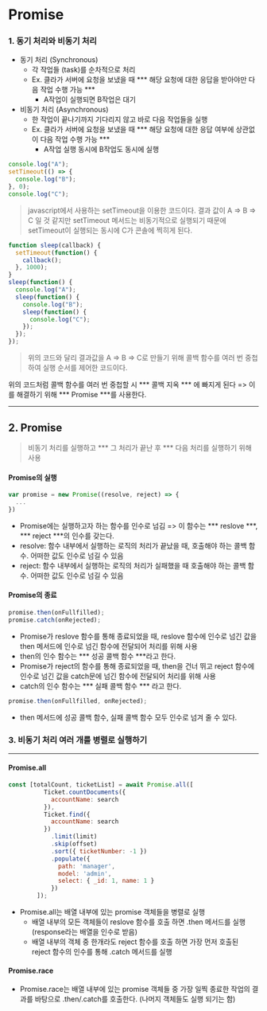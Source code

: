 # Promise

### 1. 동기 처리와 비동기 처리

* 동기 처리 (Synchronous)
  * 각 작업들 (task)를 순차적으로 처리
  * Ex. 클라가 서버에 요청을 보냈을 때 *** 해당 요청에 대한 응답을 받아야만 다음 작업 수행 가능 ***
    * A작업이 실행되면 B작업은 대기
* 비동기 처리 (Asynchronous)
  * 한 작업이 끝나기까지 기다리지 않고 바로 다음 작업들을 실행  
  * Ex. 클라가 서버에 요청을 보냈을 때 *** 해당 요청에 대한 응답 여부에 상관없이 다음 작업 수행 가능 ***
    * A작업 실행 동시에 B작업도 동시에 실행

```javascript
console.log("A");
setTimeout(() => {
  console.log("B");
}, 0);
console.log("C");
```

> javascript에서 사용하는 setTimeout을 이용한 코드이다. 결과 값이 A => B => C 일 것 같지만 setTimeout 메서드는 비동기적으로 실행되기 때문에 setTimeout이 실행되는 동시에 C가 콘솔에 찍히게 된다.

```javascript
function sleep(callback) {
  setTimeout(function() {
    callback();
  }, 1000);
}
sleep(function() {
  console.log("A");
  sleep(function() {
    console.log("B");
    sleep(function() {
      console.log("C");
    });
  });
});
```

> 위의 코드와 달리 결과값을 A => B => C로 만들기 위해 콜백 함수를 여러 번 중첩하여 실행 순서를 제어한 코드이다. 



위의 코드처럼 콜백 함수를 여러 번 중첩할 시 *** 콜백 지옥 *** 에 빠지게 된다 => 이를 해결하기 위해 *** Promise ***를 사용한다.



----



## 2. Promise

> 비동기 처리를 실행하고 *** 그 처리가 끝난 후 *** 다음 처리를 실행하기 위해 사용

#### Promise의 실행

```javascript
var promise = new Promise((resolve, reject) => {
  ...
})
```

* Promise에는 실행하고자 하는 함수를 인수로 넘김 => 이 함수는 *** reslove ***, *** reject ***의 인수를 갖는다.
* resolve: 함수 내부에서 실행하는 로직의 처리가 끝났을 때, 호출해야 하는 콜백 함수. 어떠한 값도 인수로 넘길 수 있음
* reject: 함수 내부에서 실행하는 로직의 처리가 실패했을 때 호출해야 하는 콜백 함수. 어떠한 값도 인수로 넘길 수 있음



#### Promise의 종료

```javascript
promise.then(onFullfilled);
promise.catch(onRejected);
```

* Promise가 reslove 함수를 통해 종료되었을 때, reslove 함수에 인수로 넘긴 값을 then 메서드에 인수로 넘긴 함수에 전달되어 처리를 위해 사용
* then의 인수 함수는 *** 성공 콜백 함수 ***라고 한다.
* Promise가 reject의 함수를 통해 종료되었을 때, then을 건너 뛰고 reject 함수에 인수로 넘긴 값을 catch문에 넘긴 함수에 전달되어 처리를 위해 사용
* catch의 인수 함수는 *** 실패 콜백 함수 *** 라고 한다.

```javascript
promise.then(onFullfilled, onRejected);
```

* then 메서드에 성공 콜백 함수, 실패 콜백 함수 모두 인수로 넘겨 줄 수 있다.



### 3. 비동기 처리 여러 개를 병렬로 실행하기

-----

#### Promise.all

```javascript
const [totalCount, ticketList] = await Promise.all([
          Ticket.countDocuments({
            accountName: search
          }),
          Ticket.find({
            accountName: search
          })
            .limit(limit)
            .skip(offset)
            .sort({ ticketNumber: -1 })
            .populate({
              path: 'manager',
              model: 'admin',
              select: { _id: 1, name: 1 }
            })
        ]);
```

* Promise.all는 배열 내부에 있는 promise 객체들을 병렬로 실행
  * 배열 내부의 모든 객체들이 reslove 함수를 호출 하면 .then 메서드를 실행 (response라는 배열을 인수로 받음)
  * 배열 내부의 객체 중 한개라도 reject 함수를 호출 하면 가장 먼저 호출된 reject 함수의 인수를 통해 .catch 메서드를 실행


#### Promise.race

* Promise.race는 배열 내부에 있는 promise 객체들 중 가장 일찍 종료한 작업의 결과를 바탕으로 .then/.catch를 호출한다. (나머지 객체들도 실행 되기는 함)
